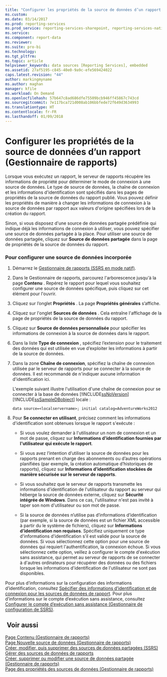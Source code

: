 ```yaml
---
title: "Configurer les propriétés de la source de données d’un rapport (Gestionnaire de rapports) | Microsoft Docs"
ms.custom: 
ms.date: 03/14/2017
ms.prod: reporting-services
ms.prod_service: reporting-services-sharepoint, reporting-services-native
ms.service: 
ms.component: report-data
ms.reviewer: 
ms.suite: pro-bi
ms.technology: 
ms.tgt_pltfrm: 
ms.topic: article
helpviewer_keywords: data sources [Reporting Services], embedded
ms.assetid: 27af5195-c845-40e0-9a9c-efe569424022
caps.latest.revision: "44"
author: markingmyname
ms.author: maghan
manager: kfile
ms.workload: On Demand
ms.openlocfilehash: 57b647c8ad686dfe75509bcb946ff45867c743cd
ms.sourcegitcommit: 7e117bca721d008ab106bbfede72f649d3634993
ms.translationtype: HT
ms.contentlocale: fr-FR
ms.lasthandoff: 01/09/2018
---
```

# <a name="configure-data-source-properties-for-a-report--report-manager"></a>Configurer les propriétés de la source de données d’un rapport (Gestionnaire de rapports)
  Lorsque vous exécutez un rapport, le serveur de rapports récupère les informations de propriété pour déterminer le mode de connexion à une source de données. Le type de source de données, la chaîne de connexion et les informations d'identification sont spécifiés dans les pages de propriétés de la source de données du rapport publié. Vous pouvez définir les propriétés de manière à changer les informations de connexion à la source de données par rapport aux valeurs d'origine spécifiées lors de la création du rapport.  
  
 Sinon, si vous disposez d'une source de données partagée prédéfinie qui indique déjà les informations de connexion à utiliser, vous pouvez spécifier une source de données partagée à la place. Pour utiliser une source de données partagée, cliquez sur **Source de données partagée** dans la page de propriétés de la source de données du rapport.  
  
### <a name="to-configure-an-embedded-data-source"></a>Pour configurer une source de données incorporée  
  
1.  Démarrez le [Gestionnaire de rapports &#40;SSRS en mode natif&#41;](http://msdn.microsoft.com/library/80949f9d-58f5-48e3-9342-9e9bf4e57896).  
  
2.  Dans le Gestionnaire de rapports, parcourez l'arborescence jusqu'à la page **Contenu** . Repérez le rapport pour lequel vous souhaitez configurer une source de données spécifique, puis cliquez sur cet élément pour l'ouvrir.  
  
3.  Cliquez sur l’onglet **Propriétés** . La page **Propriétés générales** s’affiche.  
  
4.  Cliquez sur l'onglet **Sources de données** . Cela entraîne l'affichage de la page de propriétés de la source de données du rapport.  
  
5.  Cliquez sur **Source de données personnalisée** pour spécifier les informations de connexion à la source de données dans le rapport.  
  
6.  Dans la liste **Type de connexion** , spécifiez l’extension pour le traitement des données qui est utilisée en vue d’exploiter les informations à partir de la source de données.  
  
7.  Dans la zone **Chaîne de connexion**, spécifiez la chaîne de connexion utilisée par le serveur de rapports pour se connecter à la source de données. Il est recommandé de n'indiquer aucune information d'identification ici.  
  
     L'exemple suivant illustre l'utilisation d'une chaîne de connexion pour se connecter à la base de données [!INCLUDE[ssNoVersion](../../includes/ssnoversion-md.md)] [!INCLUDE[ssSampleDBobject](../../includes/sssampledbobject-md.md)] locale :  
  
    ```  
    data source=<localservername>; initial catalog=AdventureWorks2012  
    ```  
  
8.  Pour **Se connecter en utilisant**, précisez comment les informations d'identification sont obtenues lorsque le rapport s'exécute :  
  
    -   Si vous voulez demander à l'utilisateur un nom de connexion et un mot de passe, cliquez sur **Informations d'identification fournies par l'utilisateur qui exécute le rapport**.  
  
    -   Si vous avez l’intention d’utiliser la source de données pour les rapports prenant en charge des abonnements ou d’autres opérations planifiées (par exemple, la création automatique d’historiques de rapports), cliquez sur **Informations d’identification stockées de manière sécurisée sur le serveur de rapports**.  
  
    -   Si vous souhaitez que le serveur de rapports transmette les informations d'identification de l'utilisateur du rapport au serveur qui héberge la source de données externe, cliquez sur **Sécurité intégrée de Windows**. Dans ce cas, l'utilisateur n'est pas invité à taper son nom d'utilisateur ou son mot de passe.  
  
    -   Si la source de données n’utilise pas d’informations d’identification (par exemple, si la source de données est un fichier XML accessible à partir du le système de fichiers), cliquez sur **Informations d’identification non requises**. Spécifiez uniquement ce type d'informations d'identification s'il est valide pour la source de données. Si vous sélectionnez cette option pour une source de données qui requiert l'authentification, la connexion échoue. Si vous sélectionnez cette option, veillez à configurer le compte d'exécution sans assistance, qui permet au serveur de rapports de se connecter à d'autres ordinateurs pour récupérer des données ou des fichiers lorsque les informations d'identification de l'utilisateur ne sont pas disponibles.  
  
 Pour plus d’informations sur la configuration des informations d’identification, consultez [Spécifier des informations d’identification et de connexion pour les sources de données de rapport](../../reporting-services/report-data/specify-credential-and-connection-information-for-report-data-sources.md). Pour plus d’informations sur le compte d’exécution sans assistance, consultez [Configurer le compte d’exécution sans assistance &#40;Gestionnaire de configuration de SSRS&#41;](../../reporting-services/install-windows/configure-the-unattended-execution-account-ssrs-configuration-manager.md).  
  
## <a name="see-also"></a> Voir aussi  
 [Page Contenu &#40;Gestionnaire de rapports&#41;](http://msdn.microsoft.com/library/6b16869b-158a-4934-9c85-bee934b35378)   
 [Page Nouvelle source de données &#40;Gestionnaire de rapports&#41;](http://msdn.microsoft.com/library/35563d4c-a3d5-4f95-bf46-605da9dfcbb8)   
 [Créer, modifier, puis supprimer des sources de données partagées &#40;SSRS&#41;](../../reporting-services/report-data/create-modify-and-delete-shared-data-sources-ssrs.md)   
 [Gérer des sources de données de rapports](../../reporting-services/report-data/manage-report-data-sources.md)   
 [Créer, supprimer ou modifier une source de données partagée &#40;Gestionnaire de rapports&#41;](http://msdn.microsoft.com/library/cd7bace3-f8ec-4ee3-8a9f-2f217cdca9f2)   
 [Page des propriétés des sources de données &#40;Gestionnaire de rapports&#41;](http://msdn.microsoft.com/library/f37edda0-19e6-489e-b544-8751fa6b6cfb)  
  
  
